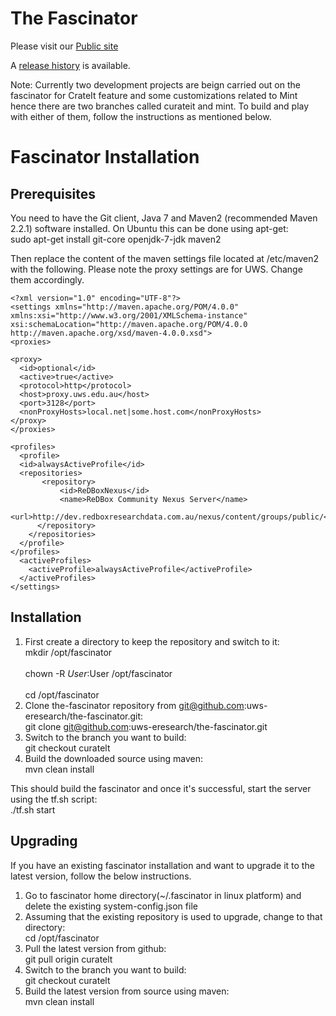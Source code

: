 The Fascinator
==============

Please visit our [Public site](https://sites.google.com/site/fascinatorhome/)

A [release history](release-history.md) is available.

Note: Currently two development projects are beign carried out on the fascinator for CrateIt feature and some customizations related to Mint hence there are two branches called curateit and mint. To build and play with either of them, follow the instructions as mentioned below.

Fascinator Installation
=======================

Prerequisites
-------------

  You need to have the Git client, Java 7 and Maven2 (recommended Maven 2.2.1) software installed. On Ubuntu this can be done using apt-get:<br>
  sudo apt-get install git-core openjdk-7-jdk maven2</br>
  
  Then replace the content of the maven settings file located at /etc/maven2 with the following. Please note the proxy settings are for UWS. Change them accordingly.
  
    <?xml version="1.0" encoding="UTF-8"?>
    <settings xmlns="http://maven.apache.org/POM/4.0.0"
    xmlns:xsi="http://www.w3.org/2001/XMLSchema-instance"
    xsi:schemaLocation="http://maven.apache.org/POM/4.0.0 http://maven.apache.org/xsd/maven-4.0.0.xsd">
    <proxies>

    <proxy>
      <id>optional</id>
      <active>true</active>
      <protocol>http</protocol>
      <host>proxy.uws.edu.au</host>
      <port>3128</port>
      <nonProxyHosts>local.net|some.host.com</nonProxyHosts>
    </proxy>
    </proxies>

    <profiles>
      <profile>
      <id>alwaysActiveProfile</id>
      <repositories>
	       <repository>
		       <id>ReDBoxNexus</id>
		       <name>ReDBox Community Nexus Server</name>
		       <url>http://dev.redboxresearchdata.com.au/nexus/content/groups/public/</url>
	      </repository>
	    </repositories>
      </profile>
    </profiles>
      <activeProfiles>
        <activeProfile>alwaysActiveProfile</activeProfile>
      </activeProfiles>
    </settings>
  
Installation
------------

1. First create a directory to keep the repository and switch to it:<br>
   mkdir /opt/fascinator </br><br>
   chown -R $User:$User /opt/fascinator</br><br>
   cd /opt/fascinator</br>
2. Clone the-fascinator repository from git@github.com:uws-eresearch/the-fascinator.git:<br>
   git clone git@github.com:uws-eresearch/the-fascinator.git</br>
3. Switch to the branch you want to build:<br>
   git checkout curatelt</br>
4. Build the downloaded source using maven:<br>
   mvn clean install</br>
  
This should build the fascinator and once it's successful, start the server using the tf.sh script:<br>
  ./tf.sh start</br>

Upgrading
---------

If you have an existing fascinator installation and want to upgrade it to the latest version, follow the below instructions.

1. Go to fascinator home directory(~/.fascinator in linux platform) and delete the existing system-config.json file
2. Assuming that the existing repository is used to upgrade, change to that directory:<br>
   cd /opt/fascinator</br>
3. Pull the latest version from github:<br>
   git pull origin curatelt</br>
4. Switch to the branch you want to build:<br>
   git checkout curatelt</br>
5. Build the latest version from source using maven:<br>
   mvn clean install</br>
